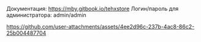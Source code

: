 Документация: https://mby.gitbook.io/tehxstore Логин/пароль для администратора: admin/admin


https://github.com/user-attachments/assets/4ee2d96c-237b-4ac8-86c2-25b004487704

